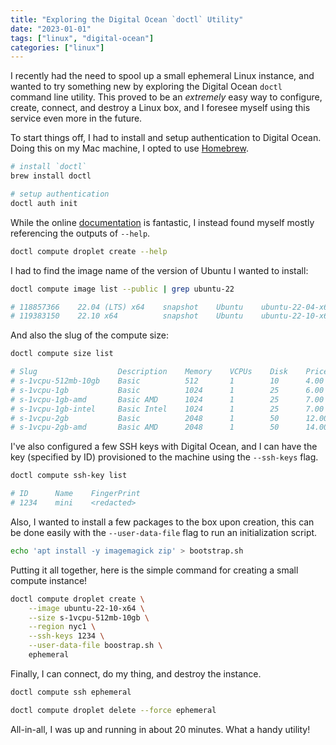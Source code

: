 ```yaml
---
title: "Exploring the Digital Ocean `doctl` Utility"
date: "2023-01-01"
tags: ["linux", "digital-ocean"]
categories: ["linux"]
---
```


I recently had the need to spool up a small ephemeral Linux instance, and wanted to try something new by exploring the Digital Ocean `doctl` command line utility.
This proved to be an _extremely_ easy way to configure, create, connect, and destroy a Linux box, and I foresee myself using this service even more in the future.

<!--more-->

To start things off, I had to install and setup authentication to Digital Ocean. Doing
this on my Mac machine, I opted to use [Homebrew](https://brew.sh/).

```sh
# install `doctl`
brew install doctl

# setup authentication
doctl auth init
```

While the online [documentation](https://docs.digitalocean.com/reference/doctl/reference/compute/droplet/create/) is fantastic, I instead found myself mostly referencing the outputs of `--help`.

```sh
doctl compute droplet create --help
```

I had to find the image name of the version of Ubuntu I wanted to install:

```sh
doctl compute image list --public | grep ubuntu-22

# 118857366    22.04 (LTS) x64    snapshot    Ubuntu    ubuntu-22-04-x64    true    7
# 119383150    22.10 x64          snapshot    Ubuntu    ubuntu-22-10-x64    true    7
```

And also the slug of the compute size:

```sh
doctl compute size list

# Slug                  Description    Memory    VCPUs    Disk    Price Monthly    Price Hourly
# s-1vcpu-512mb-10gb    Basic          512       1        10      4.00             0.005950
# s-1vcpu-1gb           Basic          1024      1        25      6.00             0.008930
# s-1vcpu-1gb-amd       Basic AMD      1024      1        25      7.00             0.010420
# s-1vcpu-1gb-intel     Basic Intel    1024      1        25      7.00             0.010420
# s-1vcpu-2gb           Basic          2048      1        50      12.00            0.017860
# s-1vcpu-2gb-amd       Basic AMD      2048      1        50      14.00            0.020830
```

I've also configured a few SSH keys with Digital Ocean, and I can have the key (specified by ID) provisioned to the machine using the `--ssh-keys` flag.

```sh
doctl compute ssh-key list

# ID      Name    FingerPrint
# 1234    mini    <redacted>
```

Also, I wanted to install a few packages to the box upon creation, this can be done easily with the `--user-data-file` flag to run an initialization script.

```sh
echo 'apt install -y imagemagick zip' > bootstrap.sh
```

Putting it all together, here is the simple command for creating a small compute instance!

```sh
doctl compute droplet create \
    --image ubuntu-22-10-x64 \
    --size s-1vcpu-512mb-10gb \
    --region nyc1 \
    --ssh-keys 1234 \
    --user-data-file boostrap.sh \
    ephemeral
```

Finally, I can connect, do my thing, and destroy the instance.

```sh
doctl compute ssh ephemeral
```

```sh
doctl compute droplet delete --force ephemeral
```

All-in-all, I was up and running in about 20 minutes. What a handy utility!

